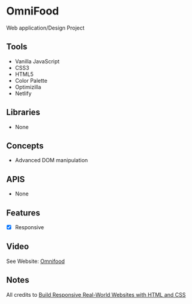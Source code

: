 # OmniFood
Web application/Design Project

## Tools
- Vanilla JavaScript
- CSS3
- HTML5
- Color Palette
- Optimizilla
- Netlify
  
## Libraries
- None

## Concepts
- Advanced DOM manipulation
  
## APIS
- None

## Features
- [x] Responsive

## Video
See Website: <a href="https://omnifood-irentadom.netlify.app/">Omnifood</a>

  
## Notes
All credits to  <a href="https://www.udemy.com/course/design-and-develop-a-killer-website-with-html5-and-css3/?couponCode=24T7MT123024">Build Responsive Real-World Websites with HTML and CSS</a>








